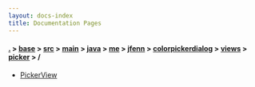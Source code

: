 ```yaml
---
layout: docs-index
title: Documentation Pages
---
```

#### [.](./../../../../../../../../../index) > [base](./../../../../../../../../index) > [src](./../../../../../../../index) > [main](./../../../../../../index) > [java](./../../../../../index) > [me](./../../../../index) > [jfenn](./../../../index) > [colorpickerdialog](./../../index) > [views](./../index) > [picker](./index) > **/**

- [PickerView](PickerView)
